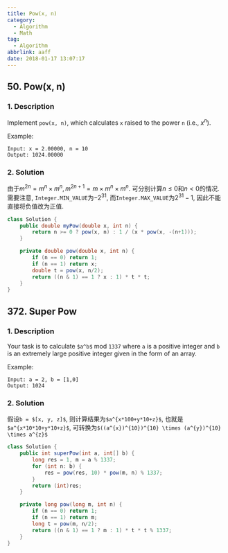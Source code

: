 ```yaml
---
title: Pow(x, n)
category:
  - Algorithm
  - Math
tag:
  - Algorithm
abbrlink: aaff
date: 2018-01-17 13:07:17
---
```


## 50. Pow(x, n)
### 1. Description
Implement `pow(x, n)`, which calculates `x` raised to the power `n` (i.e., $x^n$).

Example:
```
Input: x = 2.00000, n = 10
Output: 1024.00000
```

### 2. Solution
由于$m^{2n} = m^n \times m^n, m^{2n+1} = m \times m^n \times m^n$. 可分别计算$n \leq 0$和$n < 0$的情况.
需要注意, `Integer.MIN_VALUE`为$-2^{31}$, 而`Integer.MAX_VALUE`为$2^{31}-1$, 因此不能直接将负值改为正值.

```java
class Solution {
    public double myPow(double x, int n) {
        return n >= 0 ? pow(x, n) : 1 / (x * pow(x, -(n+1)));
    }

    private double pow(double x, int n) {
        if (n == 0) return 1;
        if (n == 1) return x;
        double t = pow(x, n/2);
        return ((n & 1) == 1 ? x : 1) * t * t;
    }
}
```


## 372. Super Pow
### 1. Description
Your task is to calculate `$a^b$` mod `1337` where `a` is a positive integer and `b` is an extremely large positive integer given in the form of an array.

Example:
```
Input: a = 2, b = [1,0]
Output: 1024
```

### 2. Solution
假设`b = $[x, y, z]$`, 则计算结果为`$a^{x*100+y*10+z}$`, 也就是`$a^{x*10*10+y*10+z}$`, 可转换为`$((a^{x})^{10})^{10} \times (a^{y})^{10} \times a^{z}$`
```java
class Solution {
    public int superPow(int a, int[] b) {
        long res = 1, m = a % 1337;
        for (int n: b) {
            res = pow(res, 10) * pow(m, n) % 1337;
        }
        return (int)res;
    }

    private long pow(long m, int n) {
        if (n == 0) return 1;
        if (n == 1) return m;
        long t = pow(m, n/2);
        return ((n & 1) == 1 ? m : 1) * t * t % 1337;
    }
}
```
